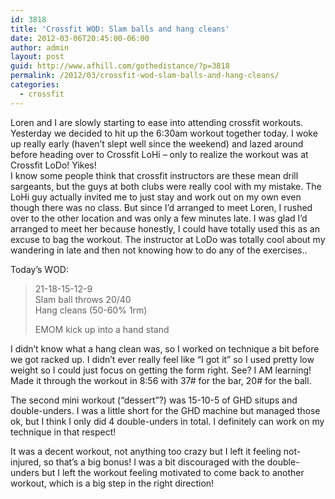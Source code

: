 ```yaml
---
id: 3818
title: 'Crossfit WOD: Slam balls and hang cleans'
date: 2012-03-06T20:45:00-06:00
author: admin
layout: post
guid: http://www.afhill.com/gothedistance/?p=3818
permalink: /2012/03/crossfit-wod-slam-balls-and-hang-cleans/
categories:
  - crossfit
---
```

Loren and I are slowly starting to ease into attending crossfit workouts. Yesterday we decided to hit up the 6:30am workout together today. I woke up really early (haven&#8217;t slept well since the weekend) and lazed around before heading over to Crossfit LoHi &#8211; only to realize the workout was at Crossfit LoDo! Yikes!  
I know some people think that crossfit instructors are these mean drill sargeants, but the guys at both clubs were really cool with my mistake. The LoHi guy actually invited me to just stay and work out on my own even though there was no class. But since I&#8217;d arranged to meet Loren, I rushed over to the other location and was only a few minutes late. I was glad I&#8217;d arranged to meet her because honestly, I could have totally used this as an excuse to bag the workout. The instructor at LoDo was totally cool about my wandering in late and then not knowing how to do any of the exercises..

Today&#8217;s WOD:

> 21-18-15-12-9  
> Slam ball throws 20/40  
> Hang cleans (50-60% 1rm)
> 
> EMOM kick up into a hand stand

I didn&#8217;t know what a hang clean was, so I worked on technique a bit before we got racked up. I didn&#8217;t ever really feel like &#8220;I got it&#8221; so I used pretty low weight so I could just focus on getting the form right. See? I AM learning! Made it through the workout in 8:56 with 37# for the bar, 20# for the ball. 

The second mini workout (&#8220;dessert&#8221;?) was 15-10-5 of GHD situps and double-unders. I was a little short for the GHD machine but managed those ok, but I think I only did 4 double-unders in total. I definitely can work on my technique in that respect! 



It was a decent workout, not anything too crazy but I left it feeling not-injured, so that&#8217;s a big bonus! I was a bit discouraged with the double-unders but I left the workout feeling motivated to come back to another workout, which is a big step in the right direction!